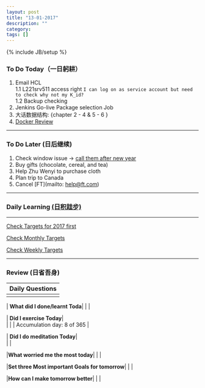 ```yaml
---
layout: post
title: "13-01-2017"
description: ""
category: 
tags: []
---
```

{% include JB/setup %}

### To Do Today（一日躬耕）

1. Email HCL  <br /> 
	1.1 L221srv511 access right `I can log on as service account but need to check why not my K_id?`  <br />
	1.2 Backup checking <br />
2. Jenkins Go-live Package selection Job
3. 大话数据结构: {chapter 2 - 4 & 5 - 6 } 
4. [Docker Review](https://github.com/wsargent/docker-cheat-sheet)

---

### To Do Later (日后继续) 

1. Check window issue -> [call them after new year](http://neil526.tripod.com/)
2. Buy gifts (chocolate, cereal, and tea)
3. Help Zhu Wenyi to purchase cloth 
5. Plan trip to Canada
6. Cancel [FT](mailto: help@ft.com)

---

### Daily Learning [(日积跬步)](https://yitianxu.github.io/2017/01/05/learning-summary)


---

[Check Targets for 2017 first](https://yitianxu.github.io/2016/12/30/resolution-for-2017)

[Check Monthly Targets](https://yitianxu.github.io/pages/monthly%20targets/Monthly)

[Check Weekly Targets](https://yitianxu.github.io/pages/weekly%20targets/Weekly%20Targets) 

---

### Review (日省吾身)

| Daily Questions                   |                                           
|:----------------------------------|
|                                   |

| **What did I done/learnt Toda**| 
|    |

| **Did I exercise Today**|          
|     |
| Accumulation day: 8 of 365   |

| **Did I do meditation Today**|          
|     |

|**What worried me the most today**|
|                                |

|**Set three Most important Goals for tomorrow**|
|                                        |

|**How can I make tomorrow better**|
|                          |